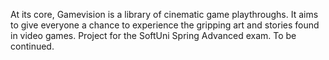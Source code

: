 At its core, Gamevision is a library of cinematic game playthroughs. It aims to give everyone a chance to experience the gripping art and stories found in video games.
Project for the SoftUni Spring Advanced exam.
To be continued.
